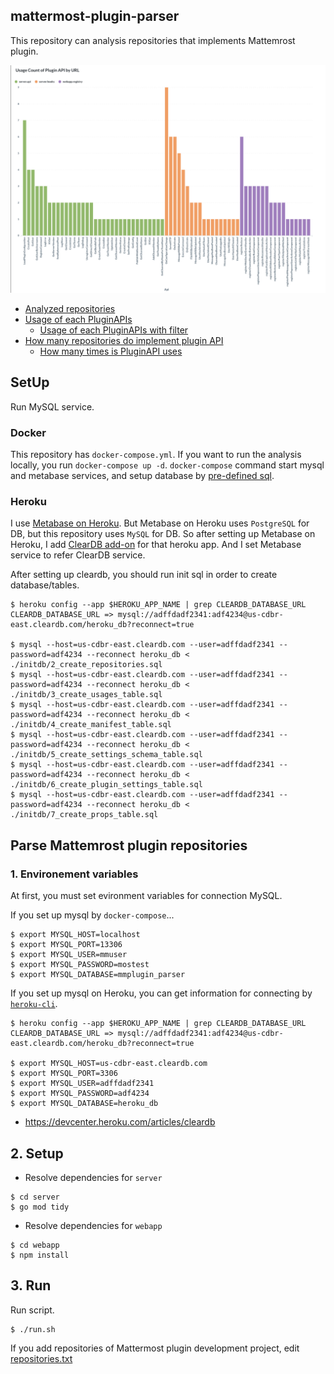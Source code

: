 ## mattermost-plugin-parser

This repository can analysis repositories that implements Mattemrost plugin.

![how_many_repositorie](./screenshot.png)

* [Analyzed repositories](http://mmplugin-parser.herokuapp.com/public/question/382a872e-9230-4683-be9d-283bc7778e9e)
* [Usage of each PluginAPIs](http://mmplugin-parser.herokuapp.com/public/question/e7d62949-28db-4b6d-b6d9-706420fcec08)
  * [Usage of each PluginAPIs with filter](http://mmplugin-parser.herokuapp.com/public/question/666f821a-fc86-47ac-8244-6f8c48fde2f2)
* [How many repositories do implement plugin API](http://mmplugin-parser.herokuapp.com/public/question/6e61e943-abc6-48fc-b27b-ce188e936a23)
  * [How many times is PluginAPI uses](http://mmplugin-parser.herokuapp.com/public/question/a79c838a-718e-4b34-9e79-9a8d739d9b07)


## SetUp

Run MySQL service.

### Docker

This repository has `docker-compose.yml`. If you want to run the analysis locally, you run `docker-compose up -d`.
`docker-compose` command start mysql and metabase services, and setup database by [pre-defined sql](./initdb/).

### Heroku

I use [Metabase on Heroku](https://metabase.com/start/heroku.html). But Metabase on Heroku uses `PostgreSQL` for DB, but this repository uses `MySQL` for DB.
So after setting up Metabase on Heroku, I add [ClearDB add-on](https://metabase.com/start/heroku.html) for that heroku app. And I set Metabase service to refer ClearDB service.

After setting up cleardb, you should run init sql in order to create database/tables.

```
$ heroku config --app $HEROKU_APP_NAME | grep CLEARDB_DATABASE_URL
CLEARDB_DATABASE_URL => mysql://adffdadf2341:adf4234@us-cdbr-east.cleardb.com/heroku_db?reconnect=true

$ mysql --host=us-cdbr-east.cleardb.com --user=adffdadf2341 --password=adf4234 --reconnect heroku_db < ./initdb/2_create_repositories.sql
$ mysql --host=us-cdbr-east.cleardb.com --user=adffdadf2341 --password=adf4234 --reconnect heroku_db < ./initdb/3_create_usages_table.sql
$ mysql --host=us-cdbr-east.cleardb.com --user=adffdadf2341 --password=adf4234 --reconnect heroku_db < ./initdb/4_create_manifest_table.sql
$ mysql --host=us-cdbr-east.cleardb.com --user=adffdadf2341 --password=adf4234 --reconnect heroku_db < ./initdb/5_create_settings_schema_table.sql
$ mysql --host=us-cdbr-east.cleardb.com --user=adffdadf2341 --password=adf4234 --reconnect heroku_db < ./initdb/6_create_plugin_settings_table.sql
$ mysql --host=us-cdbr-east.cleardb.com --user=adffdadf2341 --password=adf4234 --reconnect heroku_db < ./initdb/7_create_props_table.sql
```

## Parse Mattemrost plugin repositories

### 1. Environement variables

At first, you must set evironment variables for connection MySQL.

If you set up mysql by `docker-compose`...
```
$ export MYSQL_HOST=localhost
$ export MYSQL_PORT=13306
$ export MYSQL_USER=mmuser
$ export MYSQL_PASSWORD=mostest
$ export MYSQL_DATABASE=mmplugin_parser
```

If you set up mysql on Heroku, you can get information for connecting by [`heroku-cli`](https://devcenter.heroku.com/articles/heroku-cli).

```
$ heroku config --app $HEROKU_APP_NAME | grep CLEARDB_DATABASE_URL
CLEARDB_DATABASE_URL => mysql://adffdadf2341:adf4234@us-cdbr-east.cleardb.com/heroku_db?reconnect=true

$ export MYSQL_HOST=us-cdbr-east.cleardb.com
$ export MYSQL_PORT=3306
$ export MYSQL_USER=adffdadf2341
$ export MYSQL_PASSWORD=adf4234
$ export MYSQL_DATABASE=heroku_db
```
* https://devcenter.heroku.com/articles/cleardb

## 2. Setup

* Resolve dependencies for `server`

```
$ cd server
$ go mod tidy
```

* Resolve dependencies for `webapp`

```
$ cd webapp
$ npm install
```

## 3. Run

Run script.

```
$ ./run.sh
```

If you add repositories of Mattermost plugin development project, edit [repositories.txt](./repositories.txt)
